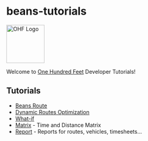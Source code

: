 # beans-tutorials
<img src="https://www.beans.ai/img/img-logo-black.png" alt="OHF Logo" style="height: 100px; width:100px;"/>

Welcome to [One Hundred Feet](https://www.beans.ai) Developer Tutorials!


## Tutorials

- [Beans Route](https://github.com/beansai/beans-tutorials/tree/main/beans-route)
- [Dynamic Routes Optimization](https://github.com/beansai/beans-tutorials/tree/main/dynamic-routes-optimization)
- [What-if](https://github.com/beansai/beans-tutorials/tree/main/what-if)
- [Matrix](/matrix) - Time and Distance Matrix
- [Report](/report) - Reports for routes, vehicles, timesheets...